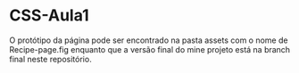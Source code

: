# CSS-Aula1
O protótipo da página pode ser encontrado na pasta assets com o nome de Recipe-page.fig enquanto que a versão final do mine projeto está na branch final neste repositório.
